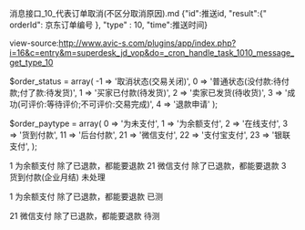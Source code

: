 消息接口_10_代表订单取消(不区分取消原因).md
{"id":推送id, "result":{" orderId": 京东订单编号 }, "type" : 10, "time":推送时间}

view-source:http://www.avic-s.com/plugins/app/index.php?i=16&c=entry&m=superdesk_jd_vop&do=_cron_handle_task_1010_message_get_type_10


$order_status = array(
    -1 => '取消状态(交易关闭)',
    0  => '普通状态(没付款:待付款;付了款:待发货)',
    1  => '买家已付款(待发货)',
    2  => '卖家已发货(待收货)',
    3  => '成功(可评价:等待评价;不可评价:交易完成)',
    4  => '退款申请'
);

$order_paytype = array(
    0  => '为未支付',
    1  => '为余额支付',
    2  => '在线支付',
    3  => '货到付款',
    11 => '后台付款',
    21 => '微信支付',
    22 => '支付宝支付',
    23 => '银联支付',
);

1 为余额支付 除了已退款，都能要退款
21 微信支付 除了已退款，都能要退款
3 货到付款(企业月结) 未处理




1 为余额支付 除了已退款，都能要退款
已测

21 微信支付 除了已退款，都能要退款
待测